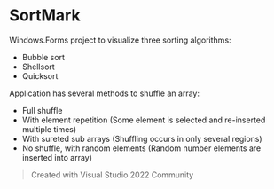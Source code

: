 # SortMark

Windows.Forms project to visualize three sorting algorithms:
* Bubble sort
* Shellsort
* Quicksort

Application has several methods to shuffle an array:
- Full shuffle
- With element repetition (Some element is selected and re-inserted multiple times)
- With sureted sub arrays (Shuffling occurs in only several regions)
- No shuffle, with random elements (Random number elements are inserted into array)

> Created with Visual Studio 2022 Community
